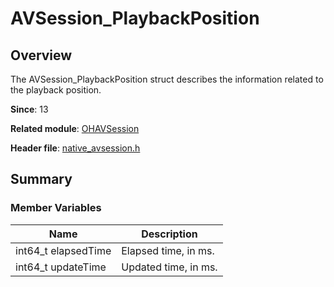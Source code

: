 # AVSession_PlaybackPosition


## Overview

The AVSession_PlaybackPosition struct describes the information related to the playback position.

**Since**: 13

**Related module**: [OHAVSession](_o_h_a_v_session.md)

**Header file**: [native_avsession.h](native__avsession_8h.md)

## Summary


### Member Variables

| Name| Description| 
| -------- | -------- |
|  int64_t elapsedTime  | Elapsed time, in ms. | 
|  int64_t updateTime  | Updated time, in ms. | 
